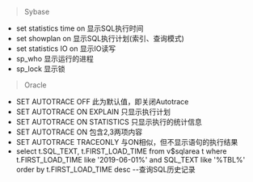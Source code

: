 > Sybase
- set statistics time on 显示SQL执行时间
- set showplan on 显示SQL执行计划(索引、查询模式)
- set statistics IO on  显示IO读写
- sp_who  显示运行的进程
- sp_lock 显示锁

> Oracle
- SET AUTOTRACE OFF 此为默认值，即关闭Autotrace 
- SET AUTOTRACE ON EXPLAIN 只显示执行计划
- SET AUTOTRACE ON STATISTICS 只显示执行的统计信息
- SET AUTOTRACE ON 包含2,3两项内容
- SET AUTOTRACE TRACEONLY 与ON相似，但不显示语句的执行结果
- select t.SQL_TEXT, t.FIRST_LOAD_TIME from v$sqlarea t where t.FIRST_LOAD_TIME like '2019-06-01%' and SQL_TEXT like '%TBL%' order by t.FIRST_LOAD_TIME desc --查询SQL历史记录
